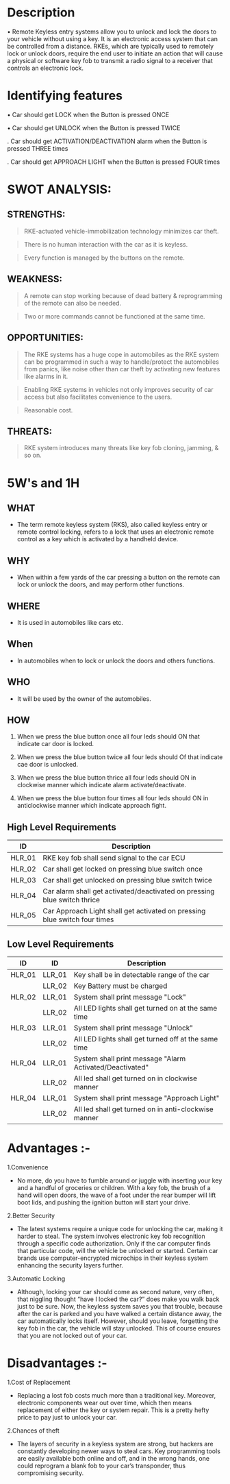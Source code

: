 # Description

• Remote Keyless entry systems allow you to unlock and lock the doors to your vehicle without using a key. It is an electronic access system that can be controlled from a distance. RKEs, which are typically used to remotely lock or unlock doors, require the end user to initiate an action that will cause a physical or software key fob to transmit a radio signal to a receiver that controls an electronic lock.

# Identifying features

• Car should get LOCK when the Button is pressed ONCE

• Car should get UNLOCK when the Button is pressed TWICE

. Car should get ACTIVATION/DEACTIVATION alarm when the Button is pressed THREE times

. Car should get APPROACH LIGHT when the Button is pressed FOUR times

# SWOT ANALYSIS:

## STRENGTHS:

> RKE-actuated vehicle-immobilization technology minimizes car theft.

> There is no human interaction with the car as it is keyless.

> Every function is managed by the buttons on the remote.

## WEAKNESS:

> A remote can stop working because of dead battery & reprogramming of the remote can also be needed.

> Two or more commands cannot be functioned at the same time.

## OPPORTUNITIES:

> The RKE systems has a huge cope in automobiles as the RKE system can be programmed in such a way to handle/protect the automobiles from panics, like noise other than car theft by activating new features like alarms in it.

> Enabling RKE systems in vehicles not only improves security of car access but also facilitates convenience to the users.

> Reasonable cost.

## THREATS:

> RKE system introduces many threats like key fob cloning, jamming, & so on.



# 5W's and 1H

## WHAT

* The term remote keyless system (RKS), also called keyless entry or remote control locking, refers to a lock that uses an electronic remote control as a key which is activated by a handheld device.

## WHY

* When within a few yards of the car pressing a button on the remote can lock or unlock the doors, and may perform other functions.

## WHERE

* It is used in automobiles like cars etc.

## When

* In automobiles when to lock or unlock the doors and others functions.

## WHO

* It will be used by the owner of the automobiles.

## HOW

1. When we press the blue button once all four leds should ON that indicate car door is locked.

2. When we press the blue button twice all four leds should Of that indicate cae door is unlocked.


3. When we press the blue button thrice all four leds should ON in clockwise manner which indicate alarm activate/deactivate.

4. When we press the blue button four times all four leds should ON in anticlockwise manner which indicate approach fight.


## High Level Requirements
|ID|Description|
|------|------|
|HLR_01|RKE key fob shall send signal to the car ECU|
|HLR_02|Car shall get locked on pressing blue switch once|
|HLR_03|Car shall get unlocked on pressing blue switch twice|
|HLR_04|Car alarm shall get activated/deactivated on pressing blue switch thrice|
|HLR_05|Car Approach Light shall get activated on pressing blue switch four times|

## Low Level Requirements
|ID|ID|Description|
|------|------|------|
|HLR_01|LLR_01|Key shall be in detectable range of the car|
||LLR_02|Key Battery must be charged|
|HLR_02|LLR_01|System shall print message "Lock"|       
||LLR_02|All LED lights shall get turned on at the same time|
|HLR_03|LLR_01|System shall print message "Unlock"|              
||LLR_02|All LED lights shall get turned off at the same time|
|HLR_04|LLR_01|System shall print message "Alarm Activated/Deactivated"|              
||LLR_02|All led shall get turned on in clockwise manner|
|HLR_04|LLR_01|System shall print message "Approach Light"|              
||LLR_02|All led shall get turned on in anti-clockwise manner|




# Advantages :-

1.Convenience

 - No more, do you have to fumble around or juggle with inserting your key and a handful of groceries or children. With a key fob, the brush of a hand will open doors, the wave of a foot under the rear bumper will lift boot lids, and pushing the ignition button will start your drive.

 

2.Better Security

 - The latest systems require a unique code for unlocking the car, making it harder to steal. The system involves electronic key fob recognition through a specific code authorization.  Only if the car computer finds that particular code, will the vehicle be unlocked or started. Certain car brands use computer-encrypted microchips in their keyless system enhancing the security layers further.

 

3.Automatic Locking

 - Although, locking your car should come as second nature, very often, that niggling thought “have I locked the car?” does make you walk back just to be sure. Now, the keyless system saves you that trouble, because after the car is parked and you have walked a certain distance away, the car automatically locks itself. However, should you leave, forgetting the key fob in the car, the vehicle will stay unlocked. This of course ensures that you are not locked out of your car.



# Disadvantages :-

1.Cost of Replacement

 - Replacing a lost fob costs much more than a traditional key. Moreover, electronic components wear out over time, which then means replacement of either the key or system repair. This is a pretty hefty price to pay just to unlock your car.

 

2.Chances of theft

 - The layers of security in a keyless system are strong, but hackers are constantly developing newer ways to steal cars. Key programming tools are easily available both online and off, and in the wrong hands, one could reprogram a blank fob to your car’s transponder, thus compromising security.
